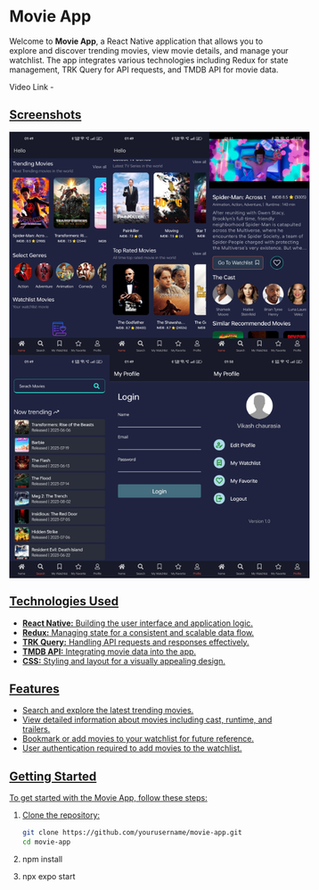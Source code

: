 # Movie App

Welcome to **Movie App**, a React Native application that allows you to explore and discover trending movies, view movie details, and manage your watchlist. The app integrates various technologies including Redux for state management, TRK Query for API requests, and TMDB API for movie data.

<!-- ![Movie App Screenshots](Screenshot/home1.jpg) -->

Video Link - <a href="https://youtu.be/x_GHJq7p6WU" target="_blank">

## Screenshots

<div style="display: flex; justify-content: space-between; width : full; gap: 100">
  <img src="Screenshot/home1.jpg" alt="Home 1" width="200" height="400">
  <img src="Screenshot/home2.jpg" alt="Home 2" width="200" height="400">
  <img src="Screenshot/details1.jpg" alt="Details 1" width="200" height="400">
</div>

<div style="display: flex; justify-content: space-between; width : full; gap: 40">
  <img src="Screenshot/search.jpg" alt="Search" width="200" height="400">
  <img src="Screenshot/login.jpg" alt="Login" width="200" height="400">
  <img src="Screenshot/profile.jpg" alt="Profile" width="200" height="400">
</div>



## Technologies Used

- **React Native:** Building the user interface and application logic.
- **Redux:** Managing state for a consistent and scalable data flow.
- **TRK Query:** Handling API requests and responses effectively.
- **TMDB API:** Integrating movie data into the app.
- **CSS:** Styling and layout for a visually appealing design.


## Features

- Search and explore the latest trending movies.
- View detailed information about movies including cast, runtime, and trailers.
- Bookmark or add movies to your watchlist for future reference.
- User authentication required to add movies to the watchlist.

## Getting Started

To get started with the Movie App, follow these steps:

1. Clone the repository:
   ```bash
   git clone https://github.com/yourusername/movie-app.git
   cd movie-app

2. npm install

3. npx expo start
